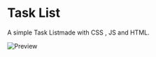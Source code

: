 # Task List

A simple Task Listmade with CSS , JS and HTML.

![Preview](https://user-images.githubusercontent.com/100159036/183140399-ef7da404-c957-4977-8899-930a0a9c3192.png)
